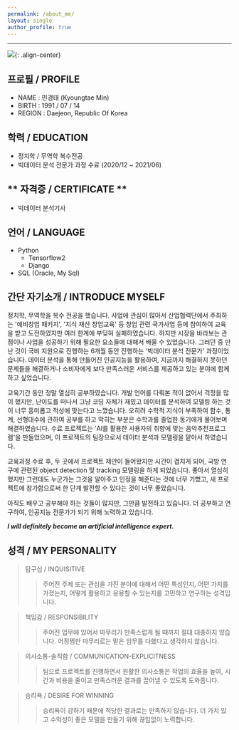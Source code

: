 ```yaml
---
permalink: /about_me/
layout: single
author_profile: true
---
```



-----
![]({{site.baseurl}}/assets/images/profile.jpg){: .align-center}


**프로필 / PROFILE**
-----
- NAME : 민경태 (Kyoungtae Min)
- BIRTH : 1991 / 07 / 14
- REGION : Daejeon, Republic Of Korea


**학력 / EDUCATION**
-----
- 정치학 / 무역학 복수전공
- 빅데이터 분석 전문가 과정 수료 (2020/12 ~ 2021/06)


** 자격증 / CERTIFICATE **
-----
- 빅데이터 분석기사


**언어 / LANGUAGE**
-----
- Python
  - Tensorflow2
  - Django
- SQL (Oracle, My Sql)


**간단 자기소개 / INTRODUCE MYSELF**
-----
정치학, 무역학을 복수 전공을 했습니다. 사업에 관심이 많아서 산업협력단에서 주최하는 '예비창업 패키지', '지식 재산 창업교육' 등 창업 관련 국가사업 등에 참여하여 교육을 받고 도전하였지만 여러 한계에 부딪혀 실패하였습니다. 하지만 시장을 바라보는 관점이나 사업을 성공하기 위해 필요한 요소들에 대해서 배울 수 있었습니다. 그러던 중 만난 것이 국비 지원으로 진행하는 6개월 동안 진행하는 '빅데이터 분석 전문가' 과정이었습니다. 데이터 분석을 통해 만들어진 인공지능을 활용하여, 지금까지 해결하지 못하던 문제들을 해결하거나 소비자에게 보다 만족스러운 서비스를 제공하고 있는 분야에 함께하고 싶었습니다.

교육기간 동안 정말 열심히 공부하였습니다. 개발 언어를 다뤄본 적이 없어서 걱정을 많이 했지만, 난이도를 떠나서 그냥 코딩 자체가 재밌고 데이터를 분석하여 모델링 하는 것이 너무 흥미롭고 적성에 맞는다고 느꼈습니다. 오히려 수학적 지식이 부족하여 함수, 통계, 선형대수에 관하여 공부를 하고 막히는 부분은 수학과를 졸업한 동기에게 물어보며 해결하였습니다. 수료 프로젝트는 'AI를 활용한 사용자의 취향에 맞는 음악추천프로그램'을 만들었으며, 이 프로젝트의 팀장으로서 데이터 분석과 모델링을 맡아서 하였습니다.

교육과정 수료 후, 두 곳에서 프로젝트 제안이 들어왔지만 시간이 겹치게 되어, 국방 연구에 관련된 object detection 및 tracking 모델링을 하게 되었습니다. 좋아서 열심히 했지만 그런데도 누군가는 그것을 알아주고 인정을 해준다는 것에 너무 기뻤고, 새 프로젝트에 참가함으로써 한 단계 발전할 수 있다는 것이 너무 좋았습니다.

아직도 배우고 공부해야 하는 것들이 많지만, 그만큼 발전하고 있습니다. 더 공부하고 연구하여, 인공지능 전문가가 되기 위해 노력하고 있습니다.

***I will definitely become an artificial intelligence expert.***


**성격 / MY PERSONALITY**
-----
> 탐구심 / INQUISITIVE
>> 주어진 주제 또는 관심을 가진 분야에 대해서 어떤 특성인지, 어떤 가치를 가졌는지, 어떻게 활용하고 응용할 수 있는지를 고민하고 연구하는 성격입니다.

> 책임감 / RESPONSIBILITY
>> 주어진 업무에 있어서 마무리가 만족스럽게 될 때까지 절대 대충하지 않습니다. 어정쩡한 마무리로는 맡은 임무를 다했다고 생각하지 않습니다.

> 의사소통-솔직함 / COMMUNICATION-EXPLICITNESS
>> 팀으로 프로젝트를 진행하면서 원활한 의사소통은 작업의 효율을 높여, 시간과 비용을 줄이고 만족스러운 결과를 끌어낼 수 있도록 도와줍니다.

> 승리욕 / DESIRE FOR WINNING
>> 승리욕이 강하기 때문에 적당한 결과로는 만족하지 않습니다. 더 가치 있고 수익성이 좋은 모델을 만들기 위해 끊임없이 노력합니다.